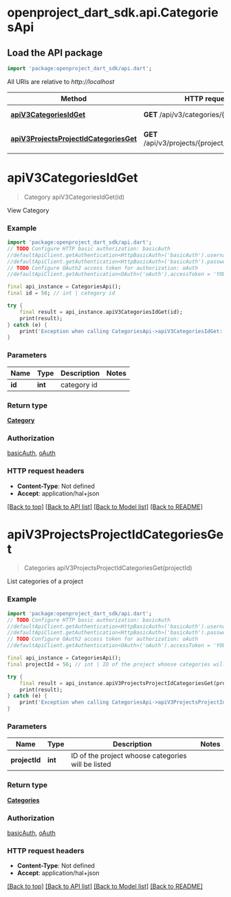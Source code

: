 # openproject_dart_sdk.api.CategoriesApi

## Load the API package
```dart
import 'package:openproject_dart_sdk/api.dart';
```

All URIs are relative to *http://localhost*

Method | HTTP request | Description
------------- | ------------- | -------------
[**apiV3CategoriesIdGet**](CategoriesApi.md#apiv3categoriesidget) | **GET** /api/v3/categories/{id} | View Category
[**apiV3ProjectsProjectIdCategoriesGet**](CategoriesApi.md#apiv3projectsprojectidcategoriesget) | **GET** /api/v3/projects/{project_id}/categories | List categories of a project


# **apiV3CategoriesIdGet**
> Category apiV3CategoriesIdGet(id)

View Category

### Example
```dart
import 'package:openproject_dart_sdk/api.dart';
// TODO Configure HTTP basic authorization: basicAuth
//defaultApiClient.getAuthentication<HttpBasicAuth>('basicAuth').username = 'YOUR_USERNAME'
//defaultApiClient.getAuthentication<HttpBasicAuth>('basicAuth').password = 'YOUR_PASSWORD';
// TODO Configure OAuth2 access token for authorization: oAuth
//defaultApiClient.getAuthentication<OAuth>('oAuth').accessToken = 'YOUR_ACCESS_TOKEN';

final api_instance = CategoriesApi();
final id = 56; // int | category id

try {
    final result = api_instance.apiV3CategoriesIdGet(id);
    print(result);
} catch (e) {
    print('Exception when calling CategoriesApi->apiV3CategoriesIdGet: $e\n');
}
```

### Parameters

Name | Type | Description  | Notes
------------- | ------------- | ------------- | -------------
 **id** | **int**| category id | 

### Return type

[**Category**](Category.md)

### Authorization

[basicAuth](../README.md#basicAuth), [oAuth](../README.md#oAuth)

### HTTP request headers

 - **Content-Type**: Not defined
 - **Accept**: application/hal+json

[[Back to top]](#) [[Back to API list]](../README.md#documentation-for-api-endpoints) [[Back to Model list]](../README.md#documentation-for-models) [[Back to README]](../README.md)

# **apiV3ProjectsProjectIdCategoriesGet**
> Categories apiV3ProjectsProjectIdCategoriesGet(projectId)

List categories of a project

### Example
```dart
import 'package:openproject_dart_sdk/api.dart';
// TODO Configure HTTP basic authorization: basicAuth
//defaultApiClient.getAuthentication<HttpBasicAuth>('basicAuth').username = 'YOUR_USERNAME'
//defaultApiClient.getAuthentication<HttpBasicAuth>('basicAuth').password = 'YOUR_PASSWORD';
// TODO Configure OAuth2 access token for authorization: oAuth
//defaultApiClient.getAuthentication<OAuth>('oAuth').accessToken = 'YOUR_ACCESS_TOKEN';

final api_instance = CategoriesApi();
final projectId = 56; // int | ID of the project whoose categories will be listed

try {
    final result = api_instance.apiV3ProjectsProjectIdCategoriesGet(projectId);
    print(result);
} catch (e) {
    print('Exception when calling CategoriesApi->apiV3ProjectsProjectIdCategoriesGet: $e\n');
}
```

### Parameters

Name | Type | Description  | Notes
------------- | ------------- | ------------- | -------------
 **projectId** | **int**| ID of the project whoose categories will be listed | 

### Return type

[**Categories**](Categories.md)

### Authorization

[basicAuth](../README.md#basicAuth), [oAuth](../README.md#oAuth)

### HTTP request headers

 - **Content-Type**: Not defined
 - **Accept**: application/hal+json

[[Back to top]](#) [[Back to API list]](../README.md#documentation-for-api-endpoints) [[Back to Model list]](../README.md#documentation-for-models) [[Back to README]](../README.md)

